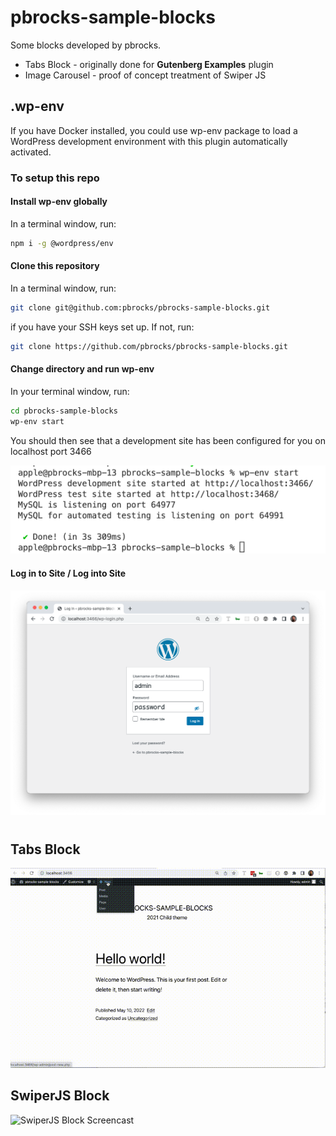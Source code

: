 # pbrocks-sample-blocks

Some blocks developed by pbrocks.

 * Tabs Block - originally done for <b>Gutenberg Examples</b> plugin
 * Image Carousel - proof of concept treatment of Swiper JS

## .wp-env

If you have Docker installed, you could use wp-env package to load a WordPress development environment with this plugin automatically activated.

### To setup this repo

#### Install wp-env globally

In a terminal window, run:

```sh
npm i -g @wordpress/env
```

#### Clone this repository

In a terminal window, run:

```sh
git clone git@github.com:pbrocks/pbrocks-sample-blocks.git
```

if you have your SSH keys set up. If not, run:

```sh
git clone https://github.com/pbrocks/pbrocks-sample-blocks.git
```

#### Change directory and run wp-env

In your terminal window, run:

```sh
cd pbrocks-sample-blocks
wp-env start
```

You should then see that a development site has been configured for you on localhost port 3466

![Development Site Info](assets/localhost-3466.png)

#### Log in to Site / Log into Site

![Log in to Development Site](assets/LogIn--pbrocks-sample-blocks.png)

#

## Tabs Block

![Tabs Block Screencast](assets/screencasts/tabs-gutenberg-examples.gif)

## SwiperJS Block

![SwiperJS Block Screencast](assets/screencasts/swiper-poc.gif)
